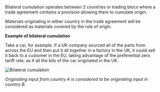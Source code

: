 Bilateral cumulation operates between 2 countries or trading blocs where a trade agreement contains a provision allowing them to cumulate origin.

Materials originating in either country in the trade agreement will be considered as materials covered by the rule of origin.

**Example of bilateral cumulation**

Take a car, for example. If a UK company sourced all of the parts from across the EU and then put it all together in a factory in the UK, it could sell it back to a customer in the EU, taking advantage of the preferential zero tariff rate, as if all the bits of the car originated in the UK.

![Bilateral cumulation](/public/images/cumulation/bilateral.png)

_Originating input from country A is considered to be originating input in country B._
